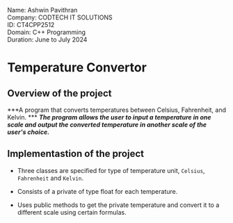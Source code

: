 Name: Ashwin Pavithran  
Company: CODTECH IT SOLUTIONS  
ID: CT4CPP2512  
Domain: C++ Programming  
Duration: June to July 2024  

# Temperature Convertor

## Overview of the project

***A program that converts temperatures between Celsius, Fahrenheit, and Kelvin. ***
***The program allows the user to input a temperature in one scale and output the converted temperature in another scale of the user's choice.***

## Implementastion of the project

- Three classes are specified for type of temperature unit, `Celsius`, `Fahrenheit` and `Kelvin`.

- Consists of a private of type float for each temperature.

- Uses public methods to get the private temperature and convert it to a different scale using certain formulas.